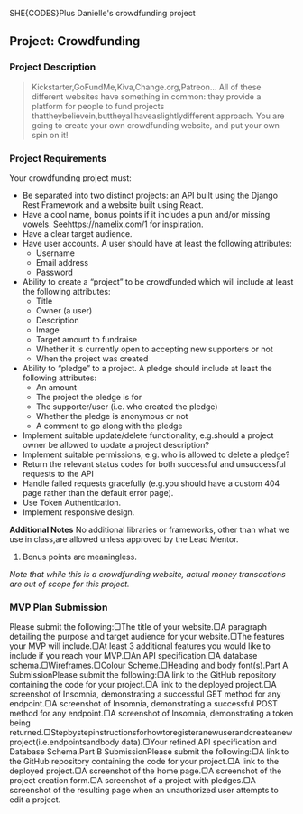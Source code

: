 SHE{CODES}Plus
Danielle's crowdfunding project


## Project: Crowdfunding
### Project Description
> Kickstarter,GoFundMe,Kiva,Change.org,Patreon... All of these different websites have something in common: they provide a platform for people to fund projects thattheybelievein,buttheyallhaveaslightlydifferent approach. You are going to create your own crowdfunding website, and put your own spin on it!

### Project Requirements
Your crowdfunding project must:
- Be separated into two distinct projects: an API built using the Django Rest Framework and a website built using React.
- Have a cool name, bonus points if it includes a pun and/or missing vowels. Seehttps://namelix.com/1 for inspiration.
- Have a clear target audience.
- Have user accounts. A user should have at least the following attributes:
  - Username
  - Email address
  - Password
- Ability to create a “project” to be crowdfunded which will include at least the following attributes:
  - Title
  - Owner (a user)
  - Description
  - Image
  - Target amount to fundraise
  - Whether it is currently open to accepting new supporters or not
  - When the project was created
- Ability to “pledge” to a project. A pledge should include at least the following attributes:
  - An amount
  - The project the pledge is for
  - The supporter/user (i.e. who created the pledge)
  - Whether the pledge is anonymous or not
  - A comment to go along with the pledge
- Implement suitable update/delete functionality, e.g.should a project owner be allowed to update a project description?
- Implement suitable permissions, e.g. who is allowed to delete a pledge?
- Return the relevant status codes for both successful and unsuccessful requests to the API
- Handle failed requests gracefully (e.g.you should have a custom 404 page rather than the default error page).
- Use Token Authentication.
- Implement responsive design.
  
**Additional Notes**
No additional libraries or frameworks, other than what we use in class,are allowed unless approved by the Lead Mentor. 
  1. Bonus points are meaningless.

*Note that while this is a crowdfunding website, actual money transactions are out of scope for this project.*

### MVP Plan Submission
Please submit the following:▢The title of your website.▢A paragraph detailing the purpose and target audience for your website.▢The features your MVP will include.▢At least 3 additional features you would like to include if you reach your MVP.▢An API specification.▢A database schema.▢Wireframes.▢Colour Scheme.▢Heading and body font(s).Part A SubmissionPlease submit the following:▢A link to the GitHub repository containing the code for your project.▢A link to the deployed project.▢A screenshot of Insomnia, demonstrating a successful GET method for any endpoint.▢A screenshot of Insomnia, demonstrating a successful POST method for any endpoint.▢A screenshot of Insomnia, demonstrating a token being returned.▢Stepbystepinstructionsforhowtoregisteranewuserandcreateanewproject(i.e.endpointsandbody data).▢Your refined API specification and Database Schema.Part B SubmissionPlease submit the following:▢A link to the GitHub repository containing the code for your project.▢A link to the deployed project.▢A screenshot of the home page.▢A screenshot of the project creation form.▢A screenshot of a project with pledges.▢A screenshot of the resulting page when an unauthorized user attempts to edit a project.